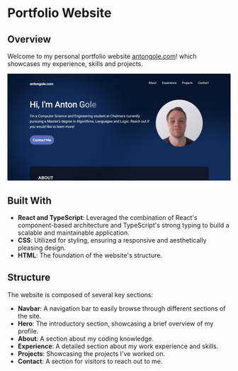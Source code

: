 # Portfolio Website

## Overview

Welcome to my personal portfolio website [antongole.com](https://antongole.github.io/)! which showcases my experience, skills and projects.

![Website Screenshot](/assets/projects/website.png)

## Built With

- **React and TypeScript**: Leveraged the combination of React's component-based architecture and TypeScript's strong typing to build a scalable and maintainable application.
- **CSS**: Utilized for styling, ensuring a responsive and aesthetically pleasing design.
- **HTML**: The foundation of the website's structure.

## Structure

The website is composed of several key sections:

- **Navbar**: A navigation bar to easily browse through different sections of the site.
- **Hero**: The introductory section, showcasing a brief overview of my profile.
- **About**: A section about my coding knowledge.
- **Experience**: A detailed section about my work experience and skills.
- **Projects**: Showcasing the projects I've worked on.
- **Contact**: A section for visitors to reach out to me.
